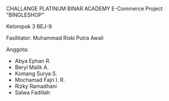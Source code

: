 CHALLANGE PLATINUM BINAR ACADEMY
E-Commerce Project "BINGLESHOP"

Kelompok 3 BEJ-9

Fasilitator:
Muhammad Riski Putra Awali

Anggota:

-   Abya Ephan R.​
-   Beryl Malik A.​
-   Komang Surya​ S.
-   Mochamad Fajri I. R​.
-   Rizky Ramadhani​
-   Salwa Fadillah​
